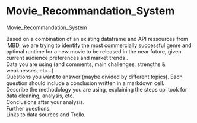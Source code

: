 # Movie_Recommandation_System

Movie_Recommandation_System<br>

Based on a combination of an existing dataframe and API ressources from iMBD, we are trying to identify the most commercially successful genre and optimal runtime for a new movie to be released in the near future, given current audience preferences and market trends .<br>
Data you are using (and comments, main challenges, strengths & weaknesses, etc…)<br>
Questions you want to answer (maybe divided by different topics). Each question should include a conclusion written in a markdown cell.<br>
Describe the methodology you are using, explaining the steps upi took for data cleaning, analysis, etc.<br>
Conclusions after your analysis.<br>
Further questions.<br>
Links to data sources and Trello.<br>
